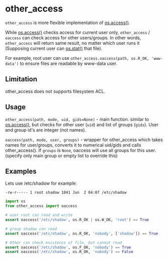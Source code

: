 # other_access

`other_access` is more flexible implementation of [os.access()](https://docs.python.org/3/library/os.html#os.access).

While [os.access()](https://docs.python.org/3/library/os.html#os.access) checks access for current user only, `other_access` / `oaccess` can check access for other users/groups. In other words, `other_access` will return same result, no matter which user runs it (Supposing current user can [os.stat()](https://docs.python.org/3/library/os.html#os.stat) that file).

For example, root user can use `other_access.oaccess(path, os.R_OK, 'www-data')` to ensure files are readable by www-data user.

## Limitation
other_access does not supports filesystem ACL.

## Usage

`other_access(path, mode, uid, gids=None)` - main function. similar to [os.access()](https://docs.python.org/3/library/os.html#os.access), but checks for other user (`uid`) and list of groups (`gids`). User and group id's are integer (not names).

`oaccess(path, mode, user, groups)` - wrapper for other_access which takes names for user/groups, converts it to numerical uid/gids and calls other_access(). If `groups` is `None`, oaccess will use all groups for this user. (specify only main group or empty list to override this)


## Examples
Lets use /etc/shadow for example:
~~~
-rw-r----- 1 root shadow 1841 Jun  2 04:07 /etc/shadow
~~~

~~~python
import os
from other_access import oaccess

# user root can read and write
assert oaccess('/etc/shadow', os.R_OK | os.W_OK, 'root') == True

# group shadow can read
assert oaccess('/etc/shadow', os.R_OK, 'nobody', ['shadow']) == True

# Other can check existence of file, but cannot read
assert oaccess('/etc/shadow', os.F_OK, 'nobody') == True
assert oaccess('/etc/shadow', os.R_OK, 'nobody') == False
~~~